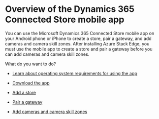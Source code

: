 
# Overview of the Dynamics 365 Connected Store mobile app

You can use the Microsoft Dynamics 365 Connected Store mobile app on your Android phone or iPhone to create a store, 
pair a gateway, and add cameras and camera skill zones. After installing Azure Stack Edge, you must use the mobile app to create a store and pair a gateway before you can add cameras and camera skill zones.

What do you want to do?

- [Learn about operating system requirements for using the app](mobile-app-requirements.md)

- [Download the app](mobile-app-download.md)

- [Add a store](mobile-app-add-store.md)

- [Pair a gateway](mobile-app-pair-gateway.md)

- [Add cameras and camera skill zones](mobile-app-add-cameras.md)
